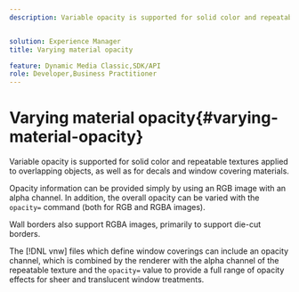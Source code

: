 ```yaml
---
description: Variable opacity is supported for solid color and repeatable textures applied to overlapping objects, as well as for decals and window covering materials.


solution: Experience Manager
title: Varying material opacity

feature: Dynamic Media Classic,SDK/API
role: Developer,Business Practitioner
---
```


# Varying material opacity{#varying-material-opacity}

Variable opacity is supported for solid color and repeatable textures applied to overlapping objects, as well as for decals and window covering materials.

Opacity information can be provided simply by using an RGB image with an alpha channel. In addition, the overall opacity can be varied with the `opacity=` command (both for RGB and RGBA images).

Wall borders also support RGBA images, primarily to support die-cut borders.

The [!DNL vnw] files which define window coverings can include an opacity channel, which is combined by the renderer with the alpha channel of the repeatable texture and the `opacity=` value to provide a full range of opacity effects for sheer and translucent window treatments. 
